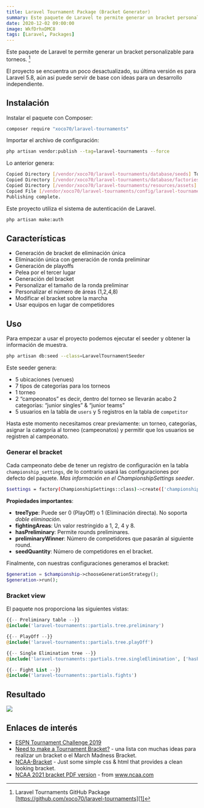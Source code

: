 ```yaml
---
title: Laravel Tournament Package (Bracket Generator)
summary: Este paquete de Laravel te permite generar un bracket personalizable para torneos.
date: 2020-12-02 09:00:00
image: WkfDrhxDMC8
tags: [Laravel, Packages]
---
```


Este paquete de Laravel te permite generar un bracket personalizable para torneos. [^1]

El proyecto se encuentra un poco desactualizado, su última versión es para Laravel 5.8, aún así puede servir de base con ideas para un desarrollo independiente. 

## Instalación

Instalar el paquete con Composer:
```bash
composer require "xoco70/laravel-tournaments"
```

Importar el archivo de configuración:
```bash
php artisan vendor:publish --tag=laravel-tournaments --force
```

Lo anterior genera:
```bash
Copied Directory [/vendor/xoco70/laravel-tournaments/database/seeds] To [/database/seeds]
Copied Directory [/vendor/xoco70/laravel-tournaments/database/factories] To [/database/factories]
Copied Directory [/vendor/xoco70/laravel-tournaments/resources/assets] To [/public/vendor/laravel-tournaments]
Copied File [/vendor/xoco70/laravel-tournaments/config/laravel-tournaments.php] To [/config/laravel-tournaments.php]
Publishing complete.
```

Este proyecto utiliza el sistema de autenticación de Laravel.
```bash
php artisan make:auth
```

## Características

- Generación de bracket de eliminación única
- Eliminación única con generación de ronda preliminar
- Generación de playoffs
- Pelea por el tercer lugar
- Generación del bracket
- Personalizar el tamaño de la ronda preliminar
- Personalizar el número de áreas (1,2,4,8)
- Modificar el bracket sobre la marcha
- Usar equipos en lugar de competidores

## Uso
Para empezar a usar el proyecto podemos ejecutar el seeder y obtener la información de muestra.

```bash
php artisan db:seed --class=LaravelTournamentSeeder
```

Este seeder genera:
- 5 ubicaciones (venues)
- 7 tipos de categorías para los torneos
- 1 torneo
- 2 “campeonatos” es decir, dentro del torneo se llevarán acabo 2 categorías: “junior singles” & “junior teams”
- 5 usuarios en la tabla de `users`  y 5 registros en la tabla de `competitor`

Hasta este momento necesitamos crear previamente: un torneo, categorías, asignar la categoría al torneo (campeonatos) y permitir que los usuarios se registren al campeonato.

### Generar el bracket

Cada campeonato debe de tener un registro de configuración en la tabla `championship_settings`, de lo contrario usará las configuraciones por defecto del paquete. _Mas información en el ChampionshipSettings seeder_.
```bash
$settings = factory(ChampionshipSettings::class)->create(['championship_id' => $championship->id]);
```

**Propiedades importantes**:

- **treeType**: Puede ser 0 (PlayOff) o 1 (Eliminación directa). No soporta _doble eliminación_.
- **fightingAreas**: Un valor restringido a 1, 2, 4 y 8.
- **hasPreliminary**: Permite rounds preliminares. 
- **preliminaryWinner**: Número de competidores que pasarán al siguiente round.
- **seedQuantity**: Número de competidores en el bracket.

Finalmente, con nuestras configuraciones generamos el bracket:

```php
$generation = $championship->chooseGenerationStrategy();
$generation->run();
```

### Bracket view
El paquete nos proporciona las siguientes vistas:

```php
{{-- Preliminary table --}}
@include('laravel-tournaments::partials.tree.preliminary')

{{-- PlayOff --}}
@include('laravel-tournaments::partials.tree.playOff')

{{-- Single Elimination tree --}}
@include('laravel-tournaments::partials.tree.singleElimination', ['hasPreliminary' => 0])

{{-- Fight List --}}
@include('laravel-tournaments::partials.fights')
```

## Resultado
![][image-1]

## Enlaces de interés

- [ESPN Tournament Challenge 2019][2]
- [Need to make a Tournament Bracket?][3] - una lista con muchas ideas para realizar un bracket o el March Madness Bracket.
- [NCAA-Bracket][4] - Just some simple css & html that provides a clean looking bracket. 
- [NCAA 2021 bracket PDF version][5] - from www.ncaa.com

[^1]:	Laravel Tournaments GitHub Package [https://github.com/xoco70/laravel-tournaments][1]

[1]:	https://github.com/xoco70/laravel-tournaments
[2]:	http://fantasy.espn.com/tournament-challenge-bracket/2019/en/nationalBracket
[3]:	https://blog.codepen.io/2018/02/16/need-make-tournament-bracket/
[4]:	https://github.com/jasonmelgoza/NCAA-Bracket
[5]:	https://www.ncaa.com/brackets/print/basketball-men/d1/2021?ko_click_id=ko_34prwj7mos499vmt5

[image-1]:	/blog/post/1607039247.png